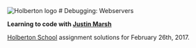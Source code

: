 <img src="https://www.holbertonschool.com/assets/holberton-logo-1cc451260ca3cd297def53f2250a9794810667c7ca7b5fa5879a569a457bf16f.png" alt="Holberton logo">
# Debugging: Webservers 

**Learning to code with [Justin Marsh](https://twitter.com/dogonthecircuit)**

[Holberton School](https://www.holbertonschool.com) assignment solutions for February 26th, 2017.
